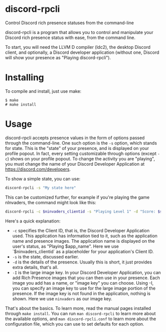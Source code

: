 # discord-rpcli

Control Discord rich presence statuses from the command-line

discord-rpcli is a program that allows you to control and manipulate
your Discord rich presence status with ease, from the command line.

To start, you will need the LLVM D compiler (ldc2), the desktop Discord
client, and optionally, a Discord developer application (without one,
Discord will show your presence as "Playing discord-rpcli").

# Installing

To compile and install, just use make:

```
$ make
# make install
```

# Usage

discord-rpcli accepts presence values in the form of options passed
through the command-line. One such option is the `-s` option, which
stands for state. This is the "state" of your presence, and is
displayed on your profile popout. In fact, every setting customizable
through options (except `-c`) shows on your profile popout. To change
the activity you are "playing", you must change the name of your
Discord Developer Application at https://discord.com/developers.

To show a simple state, you can use:

```sh
discord-rpcli -s "My state here"
```

This can be customized further, for example if you're playing the game nInvaders,
the command might look like this:

```sh
discord-rpcli -c $ninvaders_clientid -s "Playing Level 1" -d "Score: $score" -I ninvaders
```

Here's a quick explanation:

 * `-c` specifies the Client ID, that is, the Discord Developer Application used.
   This application has information tied to it, such as the application name and presence images.
   The application name is displayed on the user's status, as "Playing $app_name". Here we use
   `$ninvaders_clientid` as a placeholder for your application's Client ID.
 * `-s` is the state, discussed earlier.
 * `-d` is the details of the presence. Usually this is short, it just provides extra details, that's all.
 * `-I` is the large image key. In your Discord Developer Application, you can add Rich Presence images
   that you can then use in your presence. Each image you add has a name, or "image key" you can choose.
   Using -I, you can specify an image key to use for the large image portion of the presence. If the image
   key is not found in the application, nothing is shown. Here we use `ninvaders` as our image key.

That's about the basics. To learn more, read the manual pages installed through `make install`.
You can run `man discord-rpcli` to learn more about the available options, and `man discord-rpcli.conf`
to learn more about the configuration file, which you can use to set defaults for each option.